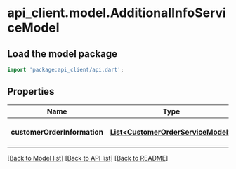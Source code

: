 # api_client.model.AdditionalInfoServiceModel

## Load the model package
```dart
import 'package:api_client/api.dart';
```

## Properties
Name | Type | Description | Notes
------------ | ------------- | ------------- | -------------
**customerOrderInformation** | [**List&lt;CustomerOrderServiceModel&gt;**](CustomerOrderServiceModel.md) |  | [optional] [default to []]

[[Back to Model list]](../README.md#documentation-for-models) [[Back to API list]](../README.md#documentation-for-api-endpoints) [[Back to README]](../README.md)


